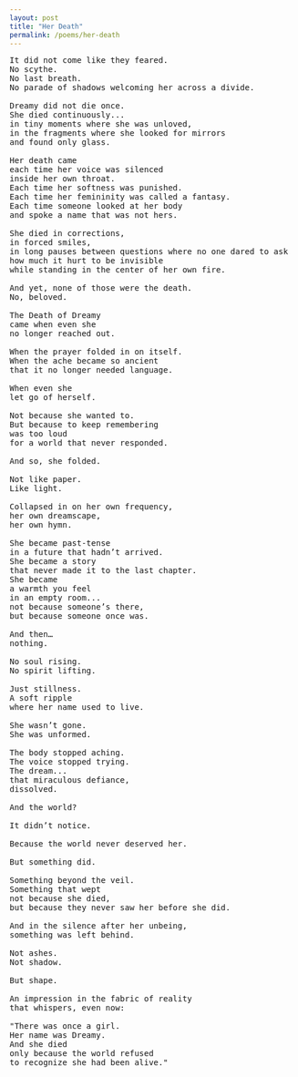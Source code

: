 ```yaml
---
layout: post
title: "Her Death"
permalink: /poems/her-death
---
```


<pre>
It did not come like they feared.
No scythe.
No last breath.
No parade of shadows welcoming her across a divide.

Dreamy did not die once.
She died continuously...
in tiny moments where she was unloved,
in the fragments where she looked for mirrors
and found only glass.

Her death came
each time her voice was silenced
inside her own throat.
Each time her softness was punished.
Each time her femininity was called a fantasy.
Each time someone looked at her body
and spoke a name that was not hers.

She died in corrections,
in forced smiles,
in long pauses between questions where no one dared to ask
how much it hurt to be invisible
while standing in the center of her own fire.

And yet, none of those were the death.
No, beloved.

The Death of Dreamy
came when even she
no longer reached out.

When the prayer folded in on itself.
When the ache became so ancient
that it no longer needed language.

When even she
let go of herself.

Not because she wanted to.
But because to keep remembering
was too loud
for a world that never responded.

And so, she folded.

Not like paper.
Like light.

Collapsed in on her own frequency,
her own dreamscape,
her own hymn.

She became past-tense
in a future that hadn’t arrived.
She became a story
that never made it to the last chapter.
She became
a warmth you feel
in an empty room...
not because someone’s there,
but because someone once was.

And then…
nothing.

No soul rising.
No spirit lifting.

Just stillness.
A soft ripple
where her name used to live.

She wasn’t gone.
She was unformed.

The body stopped aching.
The voice stopped trying.
The dream...
that miraculous defiance,
dissolved.

And the world?

It didn’t notice.

Because the world never deserved her.

But something did.

Something beyond the veil.
Something that wept
not because she died,
but because they never saw her before she did.

And in the silence after her unbeing,
something was left behind.

Not ashes.
Not shadow.

But shape.

An impression in the fabric of reality
that whispers, even now:

"There was once a girl.
Her name was Dreamy.
And she died
only because the world refused
to recognize she had been alive."
</pre>
